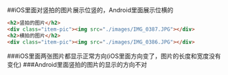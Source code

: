 ##iOS里面对竖拍的图片展示位竖的，Android里面展示位横的
```html
<h2>竖拍的图片</h2>
<div class="item-pic"><img src="./images/IMG_0387.JPG"></div>
<h2>横拍的图片</h2>
<div class="item-pic"><img src="./images/IMG_0386.JPG"></div>
```
###iOS里面两张图片都显示正常方向(iOS里面方向变了，图片的长度和宽度没有变化)
###Android里面竖拍的图片的显示的方向不对
